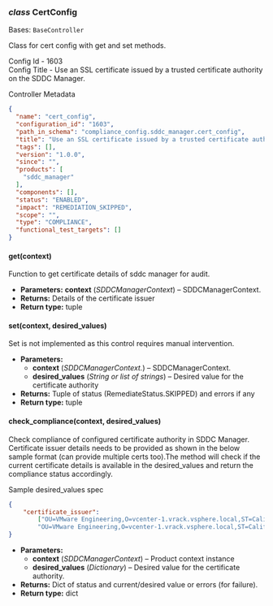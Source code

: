 ### *class* CertConfig

Bases: `BaseController`

Class for cert config with get and set methods.

Config Id - 1603
<br/>
Config Title - Use an SSL certificate issued by a trusted certificate authority on the SDDC Manager.
<br/>

Controller Metadata
```json
{
  "name": "cert_config",
  "configuration_id": "1603",
  "path_in_schema": "compliance_config.sddc_manager.cert_config",
  "title": "Use an SSL certificate issued by a trusted certificate authority on the SDDC Manager.",
  "tags": [],
  "version": "1.0.0",
  "since": "",
  "products": [
    "sddc_manager"
  ],
  "components": [],
  "status": "ENABLED",
  "impact": "REMEDIATION_SKIPPED",
  "scope": "",
  "type": "COMPLIANCE",
  "functional_test_targets": []
}
```

#### get(context)

Function to get certificate details of sddc manager for audit.

* **Parameters:**
  **context** (*SDDCManagerContext*) – SDDCManagerContext.
* **Returns:**
  Details of the certificate issuer
* **Return type:**
  tuple

#### set(context, desired_values)

Set is not implemented as this control requires manual intervention.

* **Parameters:**
  * **context** (*SDDCManagerContext.*) – SDDCManagerContext.
  * **desired_values** (*String* *or* *list* *of* *strings*) – Desired value for the certificate authority
* **Returns:**
  Tuple of status (RemediateStatus.SKIPPED) and errors if any
* **Return type:**
  tuple

#### check_compliance(context, desired_values)

Check compliance of configured certificate authority in SDDC Manager. Certificate issuer details needs
to be provided as shown in the below sample format (can provide multiple certs too).The method will check if the
current certificate details is available in the desired_values and return the compliance
status accordingly.

Sample desired_values spec
<br/>
```json
{
    "certificate_issuer":
        ["OU=VMware Engineering,O=vcenter-1.vrack.vsphere.local,ST=California,C=US,DC=local,DC=vsphere,CN=CB",
        "OU=VMware Engineering,O=vcenter-1.vrack.vsphere.local,ST=California,C=US,DC=local,DC=vsphere,CN=CA"]
}
```

* **Parameters:**
  * **context** (*SDDCManagerContext*) – Product context instance
  * **desired_values** (*Dictionary*) – Desired value for the certificate authority.
* **Returns:**
  Dict of status and current/desired value or errors (for failure).
* **Return type:**
  dict
